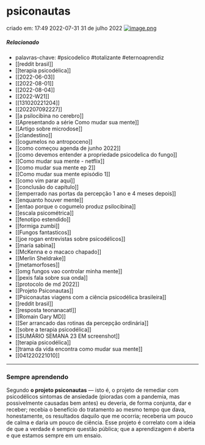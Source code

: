 # psiconautas
criado em: 17:49 2022-07-31
31 de julho 2022
[![image.png](https://i.postimg.cc/Z52LL4LZ/image.png)](https://postimg.cc/RW1fSr8b)

##### Relacionado
- palavras-chave: #psicodelico #totalizante #eternoaprendiz
- [[reddit brasil]] 
- [[terapia psicodélica]]
- [[2022-06-03]]
- [[2022-08-01]]
- [[2022-08-04]]
- [[2022-W21]]
- [[131020221204]]
- [[202207092227]]
- [[a psilocibina no cerebro]]
- [[Apresentando a série Como mudar sua mente]]
- [[Artigo sobre microdose]]
- [[clandestino]]
- [[cogumelos no antropoceno]]
- [[como começou agenda de junho 2022]]
- [[como devemos  entender a propriedade psicodelica do fungo]]
- [[Como mudar sua mente - netflix]]
- [[como mudar sua mente ep 2]]
- [[Como mudar sua mente episódio 1]]
- [[como vim parar aqui]]
- [[conclusão do capítulo]]
- [[emperrado nas portas da percepção  1 ano e 4 meses  depois]]
- [[enquanto houver mente]]
- [[entao porque o cogumelo produz psilocibina]]
- [[escala psicométrica]]
- [[fenotipo estendido]]
- [[formiga zumbi]]
- [[Fungos fantasticos]]
- [[joe rogan entrevistas sobre psicodélicos]]
- [[maría sabina]]
- [[McKenna e o macaco chapado]]
- [[Merlin Sheldrake]]
- [[metamorfoses]]
- [[omg fungos vao controlar minha mente]]
- [[pexis fala sobre sua onda]]
- [[protocolo de md 2022]]
- [[Projeto Psiconautas]]
- [[Psiconautas viagens com a ciência psicodélica brasileira]]
- [[reddit brasil]]
- [[resposta teonanacatl]]
- [[Romain Gary MD]]
- [[Ser arrancado das rotinas da percepção ordinária]]
- [[sobre a terapia psicodélica]]
- [[SUMÁRIO SEMANA 23 EM screenshot]]
- [[terapia psicodélica]]
- [[trama da vida encontra como mudar sua mente]]
- [[041220221010]]

---
### Sempre aprendendo
Segundo **o projeto psiconautas** — isto é, o projeto de remediar com psicodélicos sintomas de ansiedade (pioradas com a pandemia, mas possivelmente causadas bem antes) eu deveria, de forma conjunta, dar e receber; recebia o benefício do tratamento ao mesmo tempo que dava, honestamente, os resultados daquilo que me ocorria; receberia um pouco de calma e daria um pouco de ciência.
Esse projeto é correlato com a ideia de que a verdade é sempre questão pública; que a aprendizagem é aberta e que estamos sempre em um ensaio.
